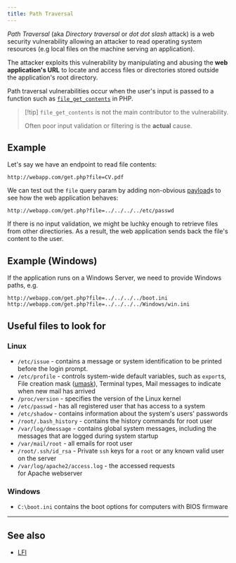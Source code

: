 ```yaml
---
title: Path Traversal
---
```


_Path Traversal_ (aka _Directory traversal_ or _dot dot slash_ attack) is a web security vulnerability allowing an attacker to read operating system resources (e.g local files on the machine serving an application).

The attacker exploits this vulnerability by manipulating and abusing the **web application's URL** to locate and access files or directories stored outside the application's root directory.

Path traversal vulnerabilities occur when the user's input is passed to a function such as
[`file_get_contents`](https://www.php.net/manual/en/function.file-get-contents.php) in PHP.

> [!tip] `file_get_contents` is not the main contributor to the vulnerability.
>
> Often poor input validation or filtering is the **actual** cause.

## Example

Let's say we have an endpoint to read file contents:

```
http://webapp.com/get.php?file=CV.pdf
```

We can test out the `file` query param by adding non-obvious [payload](/knowledge/OffSec/glossary/payload.md)s to see how the web application behaves:

```
http://webapp.com/get.php?file=../../../../etc/passwd
```

If there is no input validation, we might be luchky enough to retrieve files from other directiories.
As a result, the web application sends back the file's content to the user.

## Example (Windows)

If the application runs on a Windows Server, we need to provide Windows paths, e.g.

```
http://webapp.com/get.php?file=../../../../boot.ini
http://webapp.com/get.php?file=../../../../Windows/win.ini
```

## Useful files to look for

### Linux

- `/etc/issue` - contains a message or system identification to be printed before the login prompt.
- `/etc/profile` - controls system-wide default variables, such as `export`s, File creation mask ([umask](/private/linux/glossary/umask.md)), Terminal types, Mail messages to indicate when new mail has arrived
- `/proc/version` - specifies the version of the Linux kernel
- `/etc/passwd` - has all registered user that has access to a system
- `/etc/shadow` - contains information about the system's users' passwords
- `/root/.bash_history` - contains the history commands for root user
- `/var/log/dmessage` - contains global system messages, including the messages that are logged during system startup
- `/var/mail/root` - all emails for root user
- `/root/.ssh/id_rsa` - Private `ssh` keys for a `root` or any known valid user on the server
- `/var/log/apache2/access.log` - the accessed requests for Apache webserver

### Windows

- `C:\boot.ini` contains the boot options for computers with BIOS firmware

---

## See also

- [LFI](/knowledge/OffSec/pentesting/LFI.md)
